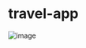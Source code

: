 # travel-app

![image](https://github.com/user-attachments/assets/5fb9a0a9-a157-4963-ac23-0a2b39c46673)
